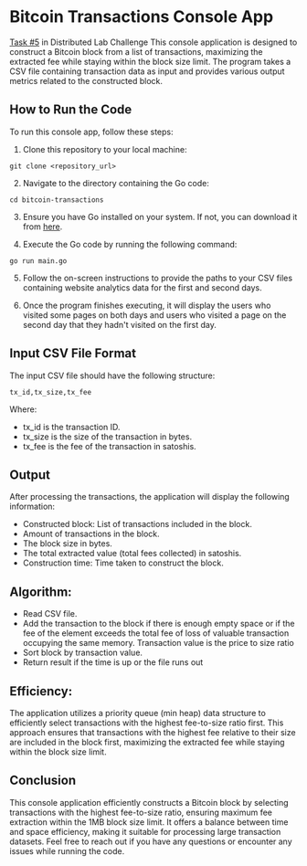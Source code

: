 # Bitcoin Transactions Console App
[Task #5](https://docs.google.com/document/d/1NgViDj9ELMuFMQDc4aOFCs2jMUkKfd9lHGViSwtFdV0/edit?usp=sharing) in Distributed Lab Challenge
This console application is designed to construct a Bitcoin block from a list of transactions, maximizing the extracted fee while staying within the block size limit. The program takes a CSV file containing transaction data as input and provides various output metrics related to the constructed block.
## How to Run the Code

To run this console app, follow these steps:

1. Clone this repository to your local machine:

```
git clone <repository_url>
```

2. Navigate to the directory containing the Go code:

```
cd bitcoin-transactions
```

3. Ensure you have Go installed on your system. If not, you can download it from [here](https://golang.org/dl/).

4. Execute the Go code by running the following command:

```
go run main.go
```

5. Follow the on-screen instructions to provide the paths to your CSV files containing website analytics data for the first and second days.

6. Once the program finishes executing, it will display the users who visited some pages on both days and users who visited a page on the second day that they hadn't visited on the first day.

## Input CSV File Format
The input CSV file should have the following structure:
```
tx_id,tx_size,tx_fee
```
Where:
  - tx_id is the transaction ID.
  - tx_size is the size of the transaction in bytes.
  - tx_fee is the fee of the transaction in satoshis.

## Output
After processing the transactions, the application will display the following information:

  - Constructed block: List of transactions included in the block.
  - Amount of transactions in the block.
  - The block size in bytes.
  - The total extracted value (total fees collected) in satoshis.
  - Construction time: Time taken to construct the block.
## Algorithm:
  - Read CSV file.
  - Add the transaction to the block if there is enough empty space or if the fee of the element exceeds the total fee of loss of valuable transaction occupying the same memory. Transaction value is the price to size ratio
  - Sort block by transaction value.
  - Return result if the time is up or the file runs out
## Efficiency:
The application utilizes a priority queue (min heap) data structure to efficiently select transactions with the highest fee-to-size ratio first. This approach ensures that transactions with the highest fee relative to their size are included in the block first, maximizing the extracted fee while staying within the block size limit.
## Conclusion
This console application efficiently constructs a Bitcoin block by selecting transactions with the highest fee-to-size ratio, ensuring maximum fee extraction within the 1MB block size limit. It offers a balance between time and space efficiency, making it suitable for processing large transaction datasets. Feel free to reach out if you have any questions or encounter any issues while running the code.
